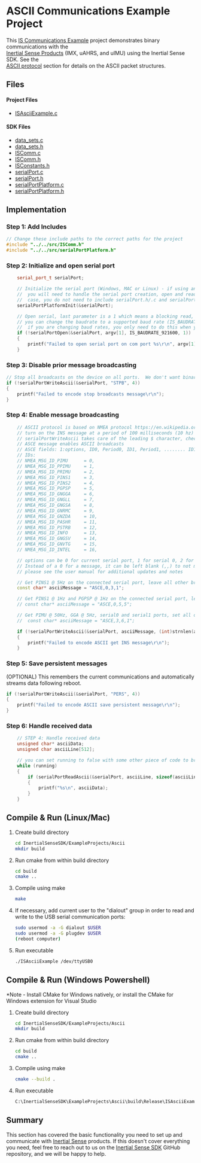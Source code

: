 # ASCII Communications Example Project

This [IS Communications Example](https://github.com/inertialsense/InertialSenseSDK/tree/release/ExampleProjects/Ascii) project demonstrates binary communications with the<br>
<a href="https://inertialsense.com/products">Inertial Sense Products</a> (IMX, uAHRS, and uIMU) using the Inertial Sense SDK. See the<br>
[ASCII protocol](../com-protocol/nmea.md) section for details on the ASCII packet structures.

## Files

#### Project Files

* [ISAsciiExample.c](https://github.com/inertialsense/InertialSenseSDK/tree/release/ExampleProjects/Ascii/ISAsciiExample.c)

#### SDK Files

* [data_sets.c](https://github.com/inertialsense/inertial-sense-sdk/blob/main/src/data_sets.c)
* [data_sets.h](https://github.com/inertialsense/inertial-sense-sdk/blob/main/src/data_sets.h)
* [ISComm.c](https://github.com/inertialsense/inertial-sense-sdk/blob/main/src/ISComm.c)
* [ISComm.h](https://github.com/inertialsense/inertial-sense-sdk/blob/main/src/ISComm.h)
* [ISConstants.h](https://github.com/inertialsense/inertial-sense-sdk/blob/main/src/ISConstants.h)
* [serialPort.c](https://github.com/inertialsense/inertial-sense-sdk/blob/main/src/serialPort.c)
* [serialPort.h](https://github.com/inertialsense/inertial-sense-sdk/blob/main/src/serialPort.h)
* [serialPortPlatform.c](https://github.com/inertialsense/inertial-sense-sdk/blob/main/src/serialPortPlatform.c)
* [serialPortPlatform.h](https://github.com/inertialsense/inertial-sense-sdk/blob/main/src/serialPortPlatform.h)

## Implementation

### Step 1: Add Includes

```C++
// Change these include paths to the correct paths for the project
#include "../../src/ISComm.h"
#include "../../src/serialPortPlatform.h"
```

### Step 2: Initialize and open serial port

```C++
	serial_port_t serialPort;

	// Initialize the serial port (Windows, MAC or Linux) - if using an embedded system like Arduino,
	//  you will need to handle the serial port creation, open and reads yourself. In this
	//  case, you do not need to include serialPort.h/.c and serialPortPlatform.h/.c in your project.
	serialPortPlatformInit(&serialPort);

	// Open serial, last parameter is a 1 which means a blocking read, you can set as 0 for non-blocking
	// you can change the baudrate to a supported baud rate (IS_BAUDRATE_*), make sure to reboot the IMX
	//  if you are changing baud rates, you only need to do this when you are changing baud rates.
	if (!serialPortOpen(&serialPort, argv[1], IS_BAUDRATE_921600, 1))
	{
		printf("Failed to open serial port on com port %s\r\n", argv[1]);
	}
```

### Step 3: Disable prior message broadcasting

```c++
// Stop all broadcasts on the device on all ports.  We don't want binary message coming through while we are doing ASCII
if (!serialPortWriteAscii(&serialPort, "STPB", 4))
{
	printf("Failed to encode stop broadcasts message\r\n");
}
```
### Step 4: Enable message broadcasting

```C++
   	// ASCII protocol is based on NMEA protocol https://en.wikipedia.org/wiki/NMEA_0183
	// turn on the INS message at a period of 100 milliseconds (10 hz)
	// serialPortWriteAscii takes care of the leading $ character, checksum and ending \r\n newline
	// ASCE message enables ASCII broadcasts
	// ASCE fields: 1:options, ID0, Period0, ID1, Period1, ........ ID19, Period19
	// IDs:
	// NMEA_MSG_ID_PIMU      = 0,
    // NMEA_MSG_ID_PPIMU     = 1,
    // NMEA_MSG_ID_PRIMU     = 2,
    // NMEA_MSG_ID_PINS1     = 3,
    // NMEA_MSG_ID_PINS2     = 4,
    // NMEA_MSG_ID_PGPSP     = 5,
    // NMEA_MSG_ID_GNGGA     = 6,
    // NMEA_MSG_ID_GNGLL     = 7,
    // NMEA_MSG_ID_GNGSA     = 8,
    // NMEA_MSG_ID_GNRMC     = 9,
    // NMEA_MSG_ID_GNZDA     = 10,
    // NMEA_MSG_ID_PASHR     = 11, 
    // NMEA_MSG_ID_PSTRB     = 12,
    // NMEA_MSG_ID_INFO      = 13,
    // NMEA_MSG_ID_GNGSV     = 14,
    // NMEA_MSG_ID_GNVTG     = 15,
    // NMEA_MSG_ID_INTEL     = 16,

	// options can be 0 for current serial port, 1 for serial 0, 2 for serial 1 or 3 for both serial ports
	// Instead of a 0 for a message, it can be left blank (,,) to not modify the period for that message
	// please see the user manual for additional updates and notes

    // Get PINS1 @ 5Hz on the connected serial port, leave all other broadcasts the same, and save persistent messages.
	const char* asciiMessage = "ASCE,0,3,1";

    // Get PINS1 @ 1Hz and PGPSP @ 1Hz on the connected serial port, leave all other broadcasts the same
	// const char* asciiMessage = "ASCE,0,5,5";

	// Get PIMU @ 50Hz, GGA @ 5Hz, serial0 and serial1 ports, set all other periods to 0
    //  const char* asciiMessage = "ASCE,3,6,1";

    if (!serialPortWriteAscii(&serialPort, asciiMessage, (int)strnlen(asciiMessage, 128)))
	{
		printf("Failed to encode ASCII get INS message\r\n");
	}
```

### Step 5: Save persistent messages

(OPTIONAL) This remembers the current communications and automatically streams data following reboot.

```c++
if (!serialPortWriteAscii(&serialPort, "PERS", 4))
{
    printf("Failed to encode ASCII save persistent message\r\n");
}
```
### Step 6: Handle received data

```C++
	// STEP 4: Handle received data
	unsigned char* asciiData;
	unsigned char asciiLine[512];

	// you can set running to false with some other piece of code to break out of the loop and end the program
	while (running)
	{
		if (serialPortReadAscii(&serialPort, asciiLine, sizeof(asciiLine), &asciiData) > 0)
		{
			printf("%s\n", asciiData);
		}
	}
```

## Compile & Run (Linux/Mac)

1. Create build directory
   ``` bash
   cd InertialSenseSDK/ExampleProjects/Ascii
   mkdir build
   ```
2. Run cmake from within build directory
   ``` bash
   cd build
   cmake ..
   ```
3. Compile using make
   ``` bash
   make
   ```
4. If necessary, add current user to the "dialout" group in order to read and write to the USB serial communication ports:
   ```bash
   sudo usermod -a -G dialout $USER
   sudo usermod -a -G plugdev $USER
   (reboot computer)
   ```
5. Run executable
   ``` bash
   ./ISAsciiExample /dev/ttyUSB0
   ```
## Compile & Run (Windows Powershell)
*Note - Install CMake for Windows natively, or install the CMake for Windows extension for Visual Studio

1. Create build directory
   ``` bash
   cd InertialSenseSDK/ExampleProjects/Ascii
   mkdir build
   ```
2. Run cmake from within build directory
   ``` bash
   cd build
   cmake ..
   ```
3. Compile using make
   ``` bash
   cmake --build .
   ```

4. Run executable
   ``` bash
   C:\InertialSenseSDK\ExampleProjects\Ascii\build\Release\ISAsciiExample.exe COM3
   ```

## Summary

This section has covered the basic functionality you need to set up and communicate with <a href="https://inertialsense.com">Inertial Sense</a> products.  If this doesn't cover everything you need, feel free to reach out to us on the <a href="https://github.com/inertialsense/InertialSenseSDK">Inertial Sense SDK</a> GitHub repository, and we will be happy to help.
